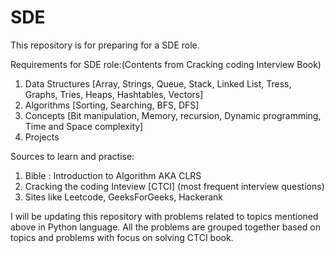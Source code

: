 # SDE 

This repository is for preparing for a SDE role.

Requirements for SDE role:(Contents from Cracking coding Interview Book)
1) Data Structures [Array, Strings, Queue, Stack, Linked List, Tress, Graphs, Tries, Heaps, Hashtables, Vectors]
2) Algorithms [Sorting, Searching, BFS, DFS]
3) Concepts [Bit manipulation, Memory, recursion, Dynamic programming, Time and Space complexity]
4) Projects 

Sources to learn and practise:
1) Bible : Introduction to Algorithm AKA CLRS 
2) Cracking the coding Inteview [CTCI] (most frequent interview questions)
3) Sites like Leetcode, GeeksForGeeks, Hackerank

I will be updating this repository with problems related to topics mentioned above in Python language.
All the problems are grouped together based on topics and problems with focus on solving CTCI book. 


